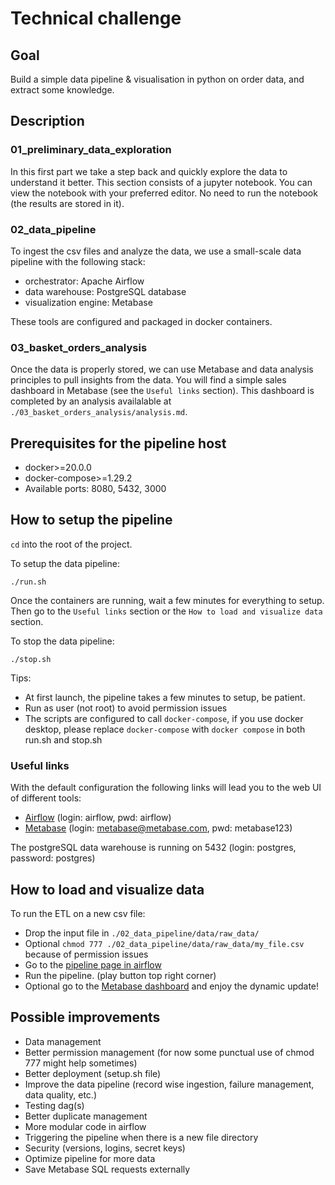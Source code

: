 # Technical challenge

## Goal
Build a simple data pipeline & visualisation in python on order data, and extract some knowledge.

## Description

### 01_preliminary_data_exploration

In this first part we take a step back and quickly explore the data to understand it better. This section consists of a jupyter notebook. You can view the notebook with your preferred editor. No need to run the notebook (the results are stored in it).

### 02_data_pipeline

To ingest the csv files and analyze the data, we use a small-scale data pipeline with the following stack:

- orchestrator: Apache Airflow
- data warehouse: PostgreSQL database
- visualization engine: Metabase

These tools are configured and packaged in docker containers. 

### 03_basket_orders_analysis

Once the data is properly stored, we can use Metabase and data analysis principles to pull insights from the data. You will find a simple sales dashboard in Metabase (see the `Useful links` section). This dashboard is completed by an analysis availalable at `./03_basket_orders_analysis/analysis.md`.

## Prerequisites for the pipeline host

- docker>=20.0.0
- docker-compose>=1.29.2
- Available ports: 8080, 5432, 3000

## How to setup the pipeline

`cd` into the root of the project.

To setup the data pipeline:

    ./run.sh

Once the containers are running, wait a few minutes for everything to setup. Then go to the `Useful links` section or the `How to load and visualize data` section.

To stop the data pipeline:
    
    ./stop.sh


Tips:
- At first launch, the pipeline takes a few minutes to setup, be patient.
- Run as user (not root) to avoid permission issues
- The scripts are configured to call `docker-compose`, if you use docker desktop, please replace `docker-compose` with `docker compose` in both run.sh and stop.sh

### Useful links

With the default configuration the following links will lead you to the web UI of different tools:

- [Airflow](http://localhost:8080) (login: airflow, pwd: airflow)
- [Metabase](http://localhost:3000/) (login: metabase@metabase.com, pwd: metabase123)

The postgreSQL data warehouse is running on 5432 (login: postgres, password: postgres)

##  How to load and visualize data

To run the ETL on a new csv file:

-   Drop the input file in `./02_data_pipeline/data/raw_data/`
-   Optional `chmod 777 ./02_data_pipeline/data/raw_data/my_file.csv` because of permission issues
-  Go to the [pipeline page in airflow](http://localhost:8080/dags/order_csv_ingestion/grid?root=)
-  Run the pipeline. (play button top right corner)
-  Optional go to the [Metabase dashboard](http://localhost:3000/dashboard/2-orders-and-baskets-analysis) and enjoy the dynamic update!

## Possible improvements 

-   Data management
-   Better permission management (for now some punctual use of chmod 777 might help sometimes)
-   Better deployment (setup.sh file)
-   Improve the data pipeline (record wise ingestion, failure management, data quality, etc.)
-   Testing dag(s)
-   Better duplicate management
-   More modular code in airflow
-   Triggering the pipeline when there is a new file directory
-   Security (versions, logins, secret keys)
-   Optimize pipeline for more data
-   Save Metabase SQL requests externally